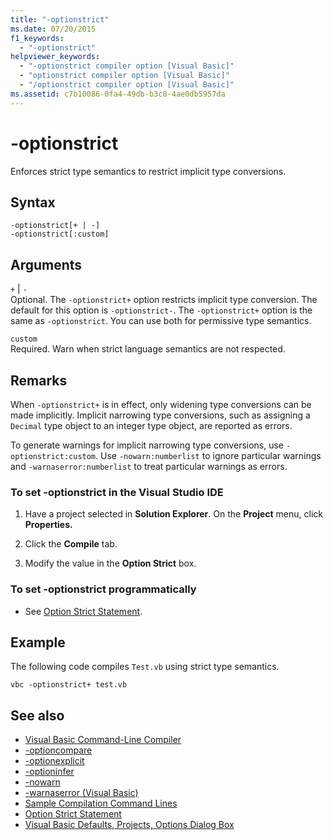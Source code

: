 ```yaml
---
title: "-optionstrict"
ms.date: 07/20/2015
f1_keywords: 
  - "-optionstrict"
helpviewer_keywords: 
  - "-optionstrict compiler option [Visual Basic]"
  - "optionstrict compiler option [Visual Basic]"
  - "/optionstrict compiler option [Visual Basic]"
ms.assetid: c7b10086-0fa4-49db-b3c8-4ae0db5957da
---
```

# -optionstrict
Enforces strict type semantics to restrict implicit type conversions.  
  
## Syntax  
  
```  
-optionstrict[+ | -]  
-optionstrict[:custom]  
```  
  
## Arguments  
 `+` &#124; `-`  
 Optional. The `-optionstrict+` option restricts implicit type conversion. The default for this option is `-optionstrict-`. The `-optionstrict+` option is the same as `-optionstrict`. You can use both for permissive type semantics.  
  
 `custom`  
 Required. Warn when strict language semantics are not respected.  
  
## Remarks  
 When `-optionstrict+` is in effect, only widening type conversions can be made implicitly. Implicit narrowing type conversions, such as assigning a `Decimal` type object to an integer type object, are reported as errors.  
  
 To generate warnings for implicit narrowing type conversions, use `-optionstrict:custom`. Use `-nowarn:numberlist` to ignore particular warnings and `-warnaserror:numberlist` to treat particular warnings as errors.  
  
### To set -optionstrict in the Visual Studio IDE  
  
1. Have a project selected in **Solution Explorer**. On the **Project** menu, click **Properties.**   
  
2. Click the **Compile** tab.  
  
3. Modify the value in the **Option Strict** box.  
  
### To set -optionstrict programmatically  
  
- See [Option Strict Statement](../../../visual-basic/language-reference/statements/option-strict-statement.md).  
  
## Example  
 The following code compiles `Test.vb` using strict type semantics.  
  
```console
vbc -optionstrict+ test.vb  
```  
  
## See also

- [Visual Basic Command-Line Compiler](../../../visual-basic/reference/command-line-compiler/index.md)
- [-optioncompare](../../../visual-basic/reference/command-line-compiler/optioncompare.md)
- [-optionexplicit](../../../visual-basic/reference/command-line-compiler/optionexplicit.md)
- [-optioninfer](../../../visual-basic/reference/command-line-compiler/optioninfer.md)
- [-nowarn](../../../visual-basic/reference/command-line-compiler/nowarn.md)
- [-warnaserror (Visual Basic)](../../../visual-basic/reference/command-line-compiler/warnaserror.md)
- [Sample Compilation Command Lines](../../../visual-basic/reference/command-line-compiler/sample-compilation-command-lines.md)
- [Option Strict Statement](../../../visual-basic/language-reference/statements/option-strict-statement.md)
- [Visual Basic Defaults, Projects, Options Dialog Box](/visualstudio/ide/reference/visual-basic-defaults-projects-options-dialog-box)
